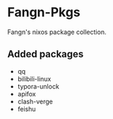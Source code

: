 # Fangn-Pkgs

Fangn's nixos package collection.



## Added packages

- qq
- bilibili-linux
- typora-unlock
- apifox
- clash-verge
- feishu
